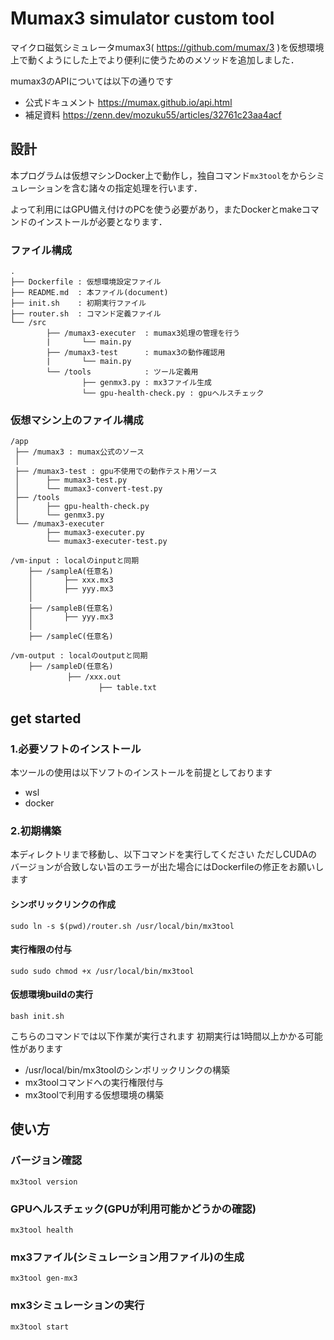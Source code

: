 # Mumax3 simulator custom tool
マイクロ磁気シミュレータmumax3( https://github.com/mumax/3 )を仮想環境上で動くようにした上でより便利に使うためのメソッドを追加しました．

mumax3のAPIについては以下の通りです
- 公式ドキュメント
https://mumax.github.io/api.html
- 補足資料
https://zenn.dev/mozuku55/articles/32761c23aa4acf


## 設計
本プログラムは仮想マシンDocker上で動作し，独自コマンド```mx3tool```をからシミュレーションを含む諸々の指定処理を行います．

よって利用にはGPU備え付けのPCを使う必要があり，またDockerとmakeコマンドのインストールが必要となります．
### ファイル構成
```
.
├── Dockerfile : 仮想環境設定ファイル
├── README.md  : 本ファイル(document)
├── init.sh    : 初期実行ファイル
├── router.sh  : コマンド定義ファイル
└── /src
        ├── /mumax3-executer  : mumax3処理の管理を行う
        |       └── main.py
        ├── /mumax3-test      : mumax3の動作確認用
        |       └── main.py
        └── /tools            : ツール定義用
                ├── genmx3.py : mx3ファイル生成
                └── gpu-health-check.py : gpuヘルスチェック
```


### 仮想マシン上のファイル構成
```
/app
 ├── /mumax3 : mumax公式のソース
 │
 ├── /mumax3-test : gpu不使用での動作テスト用ソース
 │      ├── mumax3-test.py
 │      └── mumax3-convert-test.py
 ├── /tools
 │      ├── gpu-health-check.py
 │      └── genmx3.py
 └── /mumax3-executer
        ├── mumax3-executer.py
        └── mumax3-executer-test.py

/vm-input : localのinputと同期
    ├── /sampleA(任意名)
    │       ├── xxx.mx3
    │       ├── yyy.mx3
    │
    ├── /sampleB(任意名)
    │       ├── yyy.mx3
    │
    ├── /sampleC(任意名)

/vm-output : localのoutputと同期
    ├── /sampleD(任意名)
    　       ├── /xxx.out
    　              ├── table.txt

```


## get started
### 1.必要ソフトのインストール
本ツールの使用は以下ソフトのインストールを前提としております
 - wsl
 - docker
### 2.初期構築
本ディレクトリまで移動し、以下コマンドを実行してください
ただしCUDAのバージョンが合致しない旨のエラーが出た場合にはDockerfileの修正をお願いします
#### シンボリックリンクの作成
```
sudo ln -s $(pwd)/router.sh /usr/local/bin/mx3tool
```
#### 実行権限の付与
```
sudo sudo chmod +x /usr/local/bin/mx3tool
```
#### 仮想環境buildの実行
```
bash init.sh
```
こちらのコマンドでは以下作業が実行されます
初期実行は1時間以上かかる可能性があります
- /usr/local/bin/mx3toolのシンボリックリンクの構築
- mx3toolコマンドへの実行権限付与
- mx3toolで利用する仮想環境の構築

## 使い方
### バージョン確認
```
mx3tool version
```

### GPUヘルスチェック(GPUが利用可能かどうかの確認)
```
mx3tool health
```

### mx3ファイル(シミュレーション用ファイル)の生成
```
mx3tool gen-mx3
```

### mx3シミュレーションの実行
```
mx3tool start
```